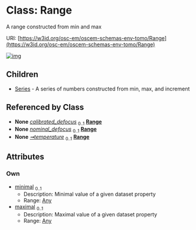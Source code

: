 
# Class: Range

A range constructed from min and max

URI: [https://w3id.org/osc-em/oscem-schemas-env-tomo/Range](https://w3id.org/osc-em/oscem-schemas-env-tomo/Range)


[![img](https://yuml.me/diagram/nofunky;dir:TB/class/[Series],[Any]<maximal%200..1-++[Range],[Any]<minimal%200..1-++[Range],[Acquisition]++-%20calibrated_defocus%200..1>[Range],[Acquisition]++-%20nominal_defocus%200..1>[Range],[Acquisition]++-%20temperature%200..1>[Range],[Range]^-[Series],[Any],[Acquisition])](https://yuml.me/diagram/nofunky;dir:TB/class/[Series],[Any]<maximal%200..1-++[Range],[Any]<minimal%200..1-++[Range],[Acquisition]++-%20calibrated_defocus%200..1>[Range],[Acquisition]++-%20nominal_defocus%200..1>[Range],[Acquisition]++-%20temperature%200..1>[Range],[Range]^-[Series],[Any],[Acquisition])

## Children

 * [Series](Series.md) - A series of numbers constructed from min, max, and increment

## Referenced by Class

 *  **None** *[calibrated_defocus](calibrated_defocus.md)*  <sub>0..1</sub>  **[Range](Range.md)**
 *  **None** *[nominal_defocus](nominal_defocus.md)*  <sub>0..1</sub>  **[Range](Range.md)**
 *  **None** *[➞temperature](temperature_range.md)*  <sub>0..1</sub>  **[Range](Range.md)**

## Attributes


### Own

 * [minimal](minimal.md)  <sub>0..1</sub>
     * Description: Minimal value of a given dataset property
     * Range: [Any](Any.md)
 * [maximal](maximal.md)  <sub>0..1</sub>
     * Description: Maximal value of a given dataset property
     * Range: [Any](Any.md)
